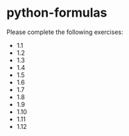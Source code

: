 # python-formulas

Please complete the following exercises:

* 1.1 
* 1.2
* 1.3
* 1.4
* 1.5
* 1.6
* 1.7
* 1.8
* 1.9
* 1.10
* 1.11
* 1.12
